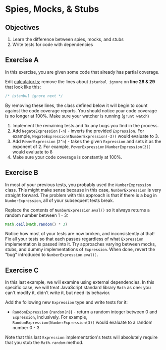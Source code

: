 # Spies, Mocks, & Stubs

## Objectives

1. Learn the difference between spies, mocks, and stubs
2. Write tests for code with dependencies

## Exercise A

In this exercise, you are given some code that already has partial coverage.

Edit [calculator.ts](./calculator.ts); remove the lines about `istanbul ignore` on **line 28 & 29** that look like this:

```typescript
/* istanbul ignore next */
```

By removing these lines, the class defined below it will begin to count against the code coverage reports. You should notice
your code coverage is no longer at 100%. Make sure your watcher is running (`grunt watch`)

1. Implement the remaining tests and fix any bugs you find in the process.
2. Add `NegateExpression` (`-n`) - inverts the provided `Expression`. For example, `NegateExpression(NumberExpression(-3))` 
would evaluate to 3.
3. Add `PowerExpression` (`2^n`) - takes the given `Expression` and sets it as the exponent of 2. For example, 
`PowerExpression(NumberExpression(3))` would evaluate to 8
4. Make sure your code coverage is constantly at 100%.

## Exercise B

In most of your previous tests, you probably used the `NumberExpression` class. This might make
sense because in this case, `NumberExpression` is very straight forward. The problem with this approach
is that if there is a bug in `NumberExpression`, all of your subsequent tests break.

Replace the contents of `NumberExpression`.`eval()` so it always returns a random number between 1 - 3:

```typescript
Math.ceil(Math.random() * 3)
```

Notice how most of your tests are now broken, and inconsistently at that! Fix all your tests so that each
passes regardless of what `Expression` implementation is passed into it. Try approaches varying
between mocks, stubs, and dummy implementations of `Expression`. When done, revert the "bug" introduced to 
`NumberExpression`.`eval()`.

## Exercise C

In this last example, we will examine using external dependencies. In this specific case, we will treat
JavaScript standard library `Math` as one: you can't modify it, didn't write it, but need its behavior.

Add the following new `Expression` type and write tests for it:

* `RandomExpression` (`random(n)`) - return a random integer between 0 and `Expression`, inclusively. For example, 
`RandomExpression(NumberExpression(3))` would evaluate to a random number 0 - 3

Note that this last `Expression` implementation's tests will absolutely require that you stub the `Math.random` method.
